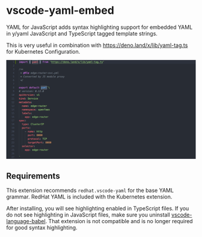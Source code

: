 # vscode-yaml-embed

YAML for JavaScript adds syntax highlighting support for embedded YAML in y/yaml JavaScript and TypeScript tagged template strings.

This is very useful in combination with https://deno.land/x/lib/yaml-tag.ts for Kubernetes Configuration.

![screenshot](https://github.com/brandonkal/vscode-yaml-embed/raw/master/screenshot.png)

## Requirements

This extension recommends `redhat.vscode-yaml` for the base YAML grammar. RedHat YAML is included with the Kubernetes extension.

After installing, you will see highlighting enabled in TypeScript files. If you do not see highlighting in JavaScript files, make sure you uninstall [vscode-language-babel](https://github.com/michaelgmcd/vscode-language-babel). That extension is not compatible and is no longer required for good syntax highlighting.
